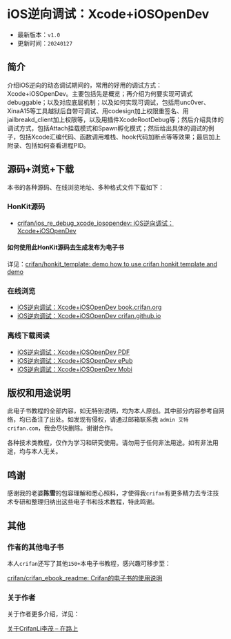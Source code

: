 # iOS逆向调试：Xcode+iOSOpenDev

* 最新版本：`v1.0`
* 更新时间：`20240127`

## 简介

介绍iOS逆向的动态调试期间的，常用的好用的调试方式：Xcode+iOSOpenDev。主要包括先是概览；再介绍为何要实现可调式debuggable；以及对应底层机制；以及如何实现可调试，包括用unc0ver、XinaA15等工具越狱后自带可调试、用codesign加上权限重签名、用jailbreakd_client加上权限等，以及用插件XcodeRootDebug等；然后介绍具体的调试方式，包括Attach挂载模式和Spawn孵化模式；然后给出具体的调试的例子，包括Xcode汇编代码、函数调用堆栈、hook代码加断点等等效果；最后加上附录、包括如何查看进程PID。

## 源码+浏览+下载

本书的各种源码、在线浏览地址、多种格式文件下载如下：

### HonKit源码

* [crifan/ios_re_debug_xcode_iosopendev: iOS逆向调试：Xcode+iOSOpenDev](https://github.com/crifan/ios_re_debug_xcode_iosopendev)

#### 如何使用此HonKit源码去生成发布为电子书

详见：[crifan/honkit_template: demo how to use crifan honkit template and demo](https://github.com/crifan/honkit_template)

### 在线浏览

* [iOS逆向调试：Xcode+iOSOpenDev book.crifan.org](https://book.crifan.org/books/ios_re_debug_xcode_iosopendev/website/)
* [iOS逆向调试：Xcode+iOSOpenDev crifan.github.io](https://crifan.github.io/ios_re_debug_xcode_iosopendev/website/)

### 离线下载阅读

* [iOS逆向调试：Xcode+iOSOpenDev PDF](https://book.crifan.org/books/ios_re_debug_xcode_iosopendev/pdf/ios_re_debug_xcode_iosopendev.pdf)
* [iOS逆向调试：Xcode+iOSOpenDev ePub](https://book.crifan.org/books/ios_re_debug_xcode_iosopendev/epub/ios_re_debug_xcode_iosopendev.epub)
* [iOS逆向调试：Xcode+iOSOpenDev Mobi](https://book.crifan.org/books/ios_re_debug_xcode_iosopendev/mobi/ios_re_debug_xcode_iosopendev.mobi)

## 版权和用途说明

此电子书教程的全部内容，如无特别说明，均为本人原创。其中部分内容参考自网络，均已备注了出处。如发现有侵权，请通过邮箱联系我 `admin 艾特 crifan.com`，我会尽快删除。谢谢合作。

各种技术类教程，仅作为学习和研究使用。请勿用于任何非法用途。如有非法用途，均与本人无关。

## 鸣谢

感谢我的老婆**陈雪**的包容理解和悉心照料，才使得我`crifan`有更多精力去专注技术专研和整理归纳出这些电子书和技术教程，特此鸣谢。

## 其他

### 作者的其他电子书

本人`crifan`还写了其他`150+`本电子书教程，感兴趣可移步至：

[crifan/crifan_ebook_readme: Crifan的电子书的使用说明](https://github.com/crifan/crifan_ebook_readme)

### 关于作者

关于作者更多介绍，详见：

[关于CrifanLi李茂 – 在路上](https://www.crifan.org/about/)
